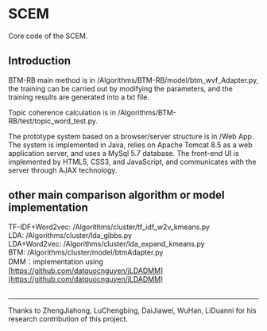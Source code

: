 # SCEM
Core code of the SCEM.

## Introduction

BTM-RB main method is in /Algorithms/BTM-RB/model/btm_wvf_Adapter.py, the training can be carried out by modifying the parameters, and the training results are generated into a txt file.</br>

Topic coherence calculation is in /Algorithms/BTM-RB/test/topic_word_test.py.</br>

The prototype system based on a browser/server structure is in /Web App. 
The system is implemented in Java, relies on Apache Tomcat 8.5 as a web application server, and uses a MySql 5.7 database. The front-end UI is implemented by HTML5, CSS3, and JavaScript, and communicates with the server through AJAX technology. 

## other main comparison algorithm or model implementation

TF-IDF+Word2vec: /Algorithms/cluster/tf_idf_w2v_kmeans.py</br>
LDA: /Algorithms/cluster/lda_gibbs.py</br>
LDA+Word2vec: /Algorithms/cluster/lda_expand_kmeans.py</br>
BTM: /Algorithms/cluster/model/btmAdapter.py</br>
DMM：implementation using [https://github.com/datquocnguyen/jLDADMM](https://github.com/datquocnguyen/jLDADMM)
<br><br><hr>
Thanks to ZhengJiahong, LuChengbing, DaiJiawei, WuHan, LiDuanni for his research contribution of this project.